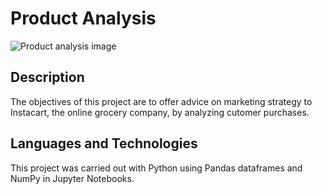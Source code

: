 # Product Analysis

![Product analysis image](https://github.com/ktedford1/Product-Analysis/assets/57229346/b4e6976c-a46b-4215-8366-67844534d8e8)



## Description
The objectives of this project are to offer advice on marketing strategy to Instacart, the online grocery company, by analyzing cutomer purchases.

## Languages and Technologies
This project was carried out with Python using Pandas dataframes and NumPy in Jupyter Notebooks.

